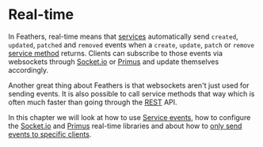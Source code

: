 # Real-time

In Feathers, real-time means that [services](services.md) automatically send `created`, `updated`, `patched` and `removed` events when a `create`, `update`, `patch` or `remove` [service method](../services/readme.md) returns. Clients can subscribe to those events via websockets through [Socket.io](socket-io.md) or [Primus](primus.md) and update themselves accordingly.

Another great thing about Feathers is that websockets aren't just used for sending events. It is also possible to call service methods that way which is often much faster than going through the [REST](../rest/readme.md) API.

In this chapter we will look at how to use [Service events](events.md), how to configure the [Socket.io](socket-io.md) and [Primus](primus.md) real-time libraries and about how to [only send events to specific clients](filtering.md).
